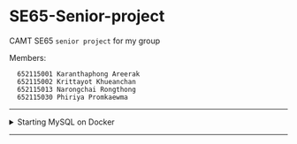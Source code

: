 # SE65-Senior-project
CAMT SE65 `senior project` for my group

Members:

      652115001 Karanthaphong Areerak​
      652115002 Krittayot Khueanchan​
      652115013 Narongchai Rongthong​
      652115030 Phiriya Promkaewma

---

<details>
<summary>Starting MySQL on Docker</summary>

## Call docker-compose

      docker-compose -p my-custom-stack-name up -d

Everything has been setup in `docker-compose.yml`
</details>

---